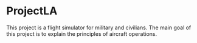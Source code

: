 # ProjectLA
This project is a flight simulator for military and civilians. The main goal of this project is to explain the principles of aircraft operations.

